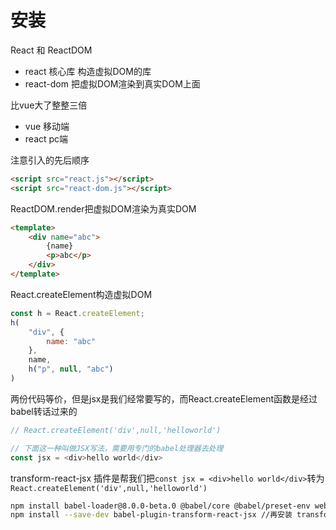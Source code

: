 # 安装

React 和 ReactDOM

- react 核心库 构造虚拟DOM的库
- react-dom 把虚拟DOM渲染到真实DOM上面

比vue大了整整三倍

- vue 移动端
- react pc端

注意引入的先后顺序
```html
<script src="react.js"></script>
<script src="react-dom.js"></script>
```
ReactDOM.render把虚拟DOM渲染为真实DOM
```html
<template>
    <div name="abc">
        {name}
        <p>abc</p>
    </div>
</template>
```
React.createElement构造虚拟DOM
```js
const h = React.createElement;
h(
    "div", {
        name: "abc"
    },
    name,
    h("p", null, "abc")
)
```

两份代码等价，但是jsx是我们经常要写的，而React.createElement函数是经过babel转话过来的
```js
// React.createElement('div',null,'helloworld')

// 下面这一种叫做JSX写法，需要用专门的babel处理器去处理
const jsx = <div>hello world</div>
```
transform-react-jsx 插件是帮我们把`const jsx = <div>hello world</div>`转为`React.createElement('div',null,'helloworld')`
```bash
npm install babel-loader@8.0.0-beta.0 @babel/core @babel/preset-env webpack // 首先安装好 babel 环境
npm install --save-dev babel-plugin-transform-react-jsx //再安装 transform-react-jsx 插件
```